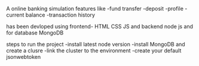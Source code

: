 A  online banking simulation 
features like
-fund transfer
-deposit
-profile
-current balance 
-transaction history

has been devloped using frontend- HTML CSS JS and backend node js and for database MongoDB

steps to run the project 
-install latest node version
-install MongoDB and create a clusre
-link the cluster to the environment 
-create your default jsonwebtoken
  
